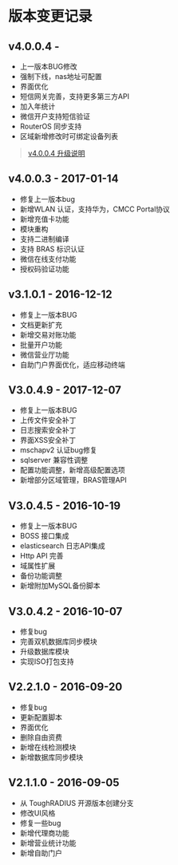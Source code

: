 # 版本变更记录


## v4.0.0.4 - 

- 上一版本BUG修改
- 强制下线，nas地址可配置
- 界面优化
- 短信网关完善，支持更多第三方API
- 加入年统计
- 微信开户支持短信验证
- RouterOS 同步支持
- 区域新增修改时可绑定设备列表

> [v4.0.0.4 升级说明](./upgrades/v4004.md)


## v4.0.0.3 - 2017-01-14

- 修复上一版本bug
- 新增WLAN 认证，支持华为，CMCC Portal协议
- 新增充值卡功能
- 模块重构
- 支持二进制编译
- 支持 BRAS 标识认证
- 微信在线支付功能
- 授权码验证功能


## v3.1.0.1 - 2016-12-12

- 修复上一版本BUG
- 文档更新扩充
- 新增交易对账功能
- 批量开户功能
- 微信营业厅功能
- 自助门户界面优化，适应移动终端


## V3.0.4.9 - 2017-12-07

- 修复上一版本BUG
- 上传文件安全补丁
- 日志搜索安全补丁
- 界面XSS安全补丁
- mschapv2 认证bug修复
- sqlserver 兼容性调整
- 配置功能调整，新增高级配置选项
- 新增部分区域管理，BRAS管理API


## V3.0.4.5 - 2016-10-19

- 修复上一版本BUG
- BOSS 接口集成
- elasticsearch 日志API集成
- Http API 完善
- 域属性扩展
- 备份功能调整
- 新增附加MySQL备份脚本


## V3.0.4.2 - 2016-10-07

- 修复bug
- 完善双机数据库同步模块
- 升级数据库模块
- 实现ISO打包支持

## V2.2.1.0 - 2016-09-20

- 修复bug
- 更新配置脚本
- 界面优化
- 删除自由资费
- 新增在线检测模块
- 新增数据库同步模块

## V2.1.1.0 - 2016-09-05

- 从 ToughRADIUS 开源版本创建分支
- 修改UI风格
- 修复一些bug
- 新增代理商功能
- 新增营业统计功能
- 新增自助门户
















